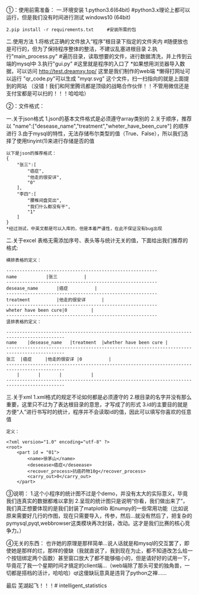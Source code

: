 ①：使用前需准备：
一.环境安装
    1.python3.6(64bit)   #python3.x理论上都可以运行，但是我们没有时间进行测试
      windows10 (64bit)  

    2.pip install -r requirements.txt     #安装所需的包

二.使用方法
    1.将格式正确的文件放入“程序”根目录下指定的文件夹内          #随便放也是可行的，但为了保持程序整体的整洁，不建议乱塞进根目录
    2.执行"main_process.py"         #遍历目录，读取想要的文件，进行数据清洗，并上传到云端的mysql中
    3.执行"gui.py"                  #这里就是程序的入口了
    *如果想用浏览器导入数据，可以访问 http://test.dreamxy.top/  这里是我们制作的web端
    *懒得打网址可以运行 "qr_code.py"可以生成 "myqr.svg" 这个文件，扫一扫指向的就是上面提到的网站
    （没错！我们和阿里腾讯都是顶级的战略合作伙伴！！不管用微信还是支付宝都是可以扫的！！！哈哈哈）

②：文件格式：

一.关于json格式
    1.json的基本文件格式是必须遵守array类别的
    2.关于顺序，推荐以  "name":["desease_name","treatment","wheter_have_been_cure"]    的顺序进行
    3.由于mysql的特性，无法存储布尔类型的值（True、False），所以我们选择了使用tinyint(1)来进行存储是否的值

    以下是json的推荐格式：
    {
        "张三":[
            "癌症",
            "他走的很安详",
            "0"
        ],
        "李四":[
            "腰椎间盘突出",
            "我们什么都没有干",
            "1"
        ]
    }
    *经过测试，中英文都是可以入库的，但是本着严谨性，在此不保证没有bug出现

二.关于excel
    表格无需添加序号、表头等与统计无关的值，下面给出我们推荐的格式:

    横排表格的定义：

    ---------------------------------------------------------
    name		   |张三			|
    ---------------------------------------------------------
    desease_name	   |癌症			|
    ---------------------------------------------------------
    treatment		   |他走的很安详		|
    ---------------------------------------------------------
    wheter have been cure|0			|
    ---------------------------------------------------------
    竖排表格的定义：

    --------------------------------------------------------------------------------------------
    name	|desease_name	|treatment	|whether have been cure	|
    --------------------------------------------------------------------------------------------
    张三	|癌症		|他走的很安详	|0			|
    --------------------------------------------------------------------------------------------
    	|		|		|			|
    --------------------------------------------------------------------------------------------

三.关于xml
    1.xml格式的规定不论如何都是必须遵守的
    2.根目录的名字并没有那么重要，这里只不过为了表达根目录的意思，才写成了<root>的形式
    3.id的主要目的就是方便“人”进行书写时的统计，程序并不会读取id的值，因此可以填写你喜欢的任意值

    定义：

    <?xml version="1.0" encoding="utf-8" ?>
    <root>
        <part id = "01">
            <name>徐茅山</name>
            <deseease>癌症</deseease>
            <recover_process>抗癌药物10g</recover_process>
            <carry_out>0</carry_out>
        </part>




③说明：
    1.这个小程序的统计图不过是个demo，并没有太大的实际意义，毕竟我们连真实的数据都难以拿到
    2.呈现的统计图只是说明“你看，我们做出来了”，我们真正想要体现的是我们封装了matplotlib 和numpy的一些常用功能（比如说原来需要好几行的作图，现在只需要导入，传参，然后...就没有然后了，把复杂的pymysql,pyqt,webbrowser这类模块再次封装，改动。这才是我们比赛的核心竞争力。）












④无关的东西：
也许她的原理是那样简单...说人话就是和mysql的交互罢了，即使她是那样的烂，那样的傻缺（我就直说了，我到现在为止，都不知道改怎么给一个按钮绑定两个函数）甚至窗口放大了都不能够缩小的，但是请好好的试用一下，毕竟花了我一个星期时间才搞定的client端...（web端除了那头可爱的独角兽，一切都是搭档的活计，哈哈哈）qt这傻缺玩意真是违背了python之禅......


最后 芜湖起飞！！！#   i n t e l l i g e n t _ s t a t i s t i c s  
 